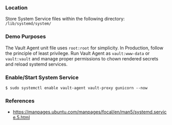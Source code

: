 ### Location
Store System Service files within the following directory: `/lib/systemd/system/`

### Demo Purposes
The Vault Agent unit file uses `root:root` for simplicity. In Production, follow the principle of least privilege.
Run Vault Agent as `vault:www-data` or `vault:vault` and manage proper permissions to chown rendered secrets and reload systemd services.

### Enable/Start System Service
```shell
$ sudo systemctl enable vault-agent vault-proxy gunicorn --now
```

### References
- https://manpages.ubuntu.com/manpages/focal/en/man5/systemd.service.5.html